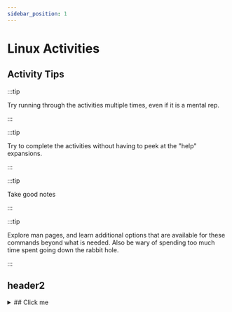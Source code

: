 ```yaml
---
sidebar_position: 1
---
```



# Linux Activities

## Activity Tips

:::tip

Try running through the activities multiple times, even if it is a mental rep.

:::

:::tip

Try to complete the activities without having to peek at the "help" expansions.

:::

:::tip

Take good notes

:::

:::tip 

Explore man pages, and learn additional options that are available for these commands beyond what is needed. 
Also be wary of spending too much time spent going down the rabbit hole.

:::



## header2
<details>
  <summary>## Click me</summary>

### Stuff

stuff

stuff2


</details>
